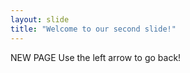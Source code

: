 ```yaml
---
layout: slide
title: "Welcome to our second slide!"
---
```

NEW PAGE
Use the left arrow to go back!
